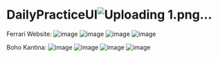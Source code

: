# DailyPracticeUI![Uploading 1.png…]()


Ferrari Website:
![image](https://github.com/user-attachments/assets/86b7e6ea-73be-4910-ac69-3d3c52cd0c24)
![image](https://github.com/user-attachments/assets/3e54ca51-a247-4c03-953d-14664a86eabe)
![image](https://github.com/user-attachments/assets/4ab2db72-86d5-4c02-bdb4-d613c114d43c)
![image](https://github.com/user-attachments/assets/21b30168-3a78-484c-a4a6-f89aa1461115)

Boho Kantina:
![image](https://github.com/user-attachments/assets/82634f8d-79a6-4876-960e-14e760880009)
![image](https://github.com/user-attachments/assets/21d40736-7c80-4f2a-8e42-c511ca247a4e)
![image](https://github.com/user-attachments/assets/19953aa6-190e-408f-be2d-51983c4a430a)
![image](https://github.com/user-attachments/assets/0ffdf1b0-7a81-4e17-a6ca-dc07a728d1fb)


